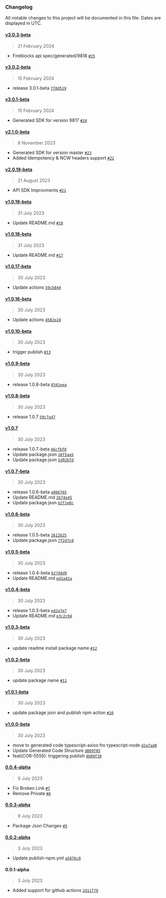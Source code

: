 ### Changelog

All notable changes to this project will be documented in this file. Dates are displayed in UTC.

#### [v3.0.3-beta](https://github.com/fireblocks/ts-sdk/compare/v3.0.2-beta...v3.0.3-beta)

> 21 February 2024

- Fireblocks api spec/generated/9818 [`#25`](https://github.com/fireblocks/ts-sdk/pull/25)

#### [v3.0.2-beta](https://github.com/fireblocks/ts-sdk/compare/v3.0.1-beta...v3.0.2-beta)

> 15 February 2024

- release 3.0.1-beta [`7f8d519`](https://github.com/fireblocks/ts-sdk/commit/7f8d519e5b80efbb6598c7faba636b697080154d)

#### [v3.0.1-beta](https://github.com/fireblocks/ts-sdk/compare/v2.1.0-beta...v3.0.1-beta)

> 15 February 2024

- Generated SDK for version 9817 [`#24`](https://github.com/fireblocks/ts-sdk/pull/24)

#### [v2.1.0-beta](https://github.com/fireblocks/ts-sdk/compare/v2.0.19-beta...v2.1.0-beta)

> 8 November 2023

- Generated SDK for version master [`#23`](https://github.com/fireblocks/ts-sdk/pull/23)
- Added Idempotency & NCW headers support [`#22`](https://github.com/fireblocks/ts-sdk/pull/22)

#### [v2.0.19-beta](https://github.com/fireblocks/ts-sdk/compare/v1.0.19-beta...v2.0.19-beta)

> 21 August 2023

- API SDK Improvments [`#21`](https://github.com/fireblocks/ts-sdk/pull/21)

#### [v1.0.19-beta](https://github.com/fireblocks/ts-sdk/compare/v1.0.18-beta...v1.0.19-beta)

> 31 July 2023

- Update README.md [`#18`](https://github.com/fireblocks/ts-sdk/pull/18)

#### [v1.0.18-beta](https://github.com/fireblocks/ts-sdk/compare/v1.0.17-beta...v1.0.18-beta)

> 31 July 2023

- Update README.md [`#17`](https://github.com/fireblocks/ts-sdk/pull/17)

#### [v1.0.17-beta](https://github.com/fireblocks/ts-sdk/compare/v1.0.16-beta...v1.0.17-beta)

> 30 July 2023

- Update actions [`59cb844`](https://github.com/fireblocks/ts-sdk/commit/59cb844d97a4cffc11c0b3dd25dd714a12f4e91d)

#### [v1.0.16-beta](https://github.com/fireblocks/ts-sdk/compare/v1.0.10-beta...v1.0.16-beta)

> 30 July 2023

- Update actions [`4582e24`](https://github.com/fireblocks/ts-sdk/commit/4582e24b4dce98d6f204ac4f077099e50e13ce5d)

#### [v1.0.10-beta](https://github.com/fireblocks/ts-sdk/compare/v1.0.9-beta...v1.0.10-beta)

> 30 July 2023

- trigger publish [`#13`](https://github.com/fireblocks/ts-sdk/pull/13)

#### [v1.0.9-beta](https://github.com/fireblocks/ts-sdk/compare/v1.0.8-beta...v1.0.9-beta)

> 30 July 2023

- release 1.0.8-beta [`0341eea`](https://github.com/fireblocks/ts-sdk/commit/0341eea9b827604ebc5fb000ee571ba800f5b176)

#### [v1.0.8-beta](https://github.com/fireblocks/ts-sdk/compare/v1.0.7...v1.0.8-beta)

> 30 July 2023

- release 1.0.7 [`59c7a47`](https://github.com/fireblocks/ts-sdk/commit/59c7a47d14a2d8c8b1148f3ebde96ef75b962782)

#### [v1.0.7](https://github.com/fireblocks/ts-sdk/compare/v1.0.7-beta...v1.0.7)

> 30 July 2023

- release 1.0.7-beta [`46cfbf0`](https://github.com/fireblocks/ts-sdk/commit/46cfbf05356550f1a5d70b0fdd7d8d21cb41c837)
- Update package.json [`16f5aa5`](https://github.com/fireblocks/ts-sdk/commit/16f5aa5d7acac12b42c004ce5e4e7457cd7d7473)
- Update package.json [`1d92b7d`](https://github.com/fireblocks/ts-sdk/commit/1d92b7d29d1dd37f5cd10cc5ac40ddd0d152b188)

#### [v1.0.7-beta](https://github.com/fireblocks/ts-sdk/compare/v1.0.6-beta...v1.0.7-beta)

> 30 July 2023

- release 1.0.6-beta [`e866765`](https://github.com/fireblocks/ts-sdk/commit/e8667659f3aa31c5204b3503642aad612d69bbde)
- Update README.md [`2b74e45`](https://github.com/fireblocks/ts-sdk/commit/2b74e45d2316bee058c83900726942dcd1c9f4db)
- Update package.json [`b2f1e0c`](https://github.com/fireblocks/ts-sdk/commit/b2f1e0c0e838fa662fee300af374aef2f18cd06d)

#### [v1.0.6-beta](https://github.com/fireblocks/ts-sdk/compare/v1.0.5-beta...v1.0.6-beta)

> 30 July 2023

- release 1.0.5-beta [`2612b25`](https://github.com/fireblocks/ts-sdk/commit/2612b25785cdd3cce394f11ca186d9b2d317b33f)
- Update package.json [`7f2d7cd`](https://github.com/fireblocks/ts-sdk/commit/7f2d7cd4b5bc443dd786816913e84fc631b6231f)

#### [v1.0.5-beta](https://github.com/fireblocks/ts-sdk/compare/v1.0.4-beta...v1.0.5-beta)

> 30 July 2023

- release 1.0.4-beta [`b2748d9`](https://github.com/fireblocks/ts-sdk/commit/b2748d9054da11b40f91e096103af214bc55bf1f)
- Update README.md [`ed1a42a`](https://github.com/fireblocks/ts-sdk/commit/ed1a42a36ae81e37e7f6c6be148aebca1e97de15)

#### [v1.0.4-beta](https://github.com/fireblocks/ts-sdk/compare/v1.0.3-beta...v1.0.4-beta)

> 30 July 2023

- release 1.0.3-beta [`ed2a7e7`](https://github.com/fireblocks/ts-sdk/commit/ed2a7e714761a4c99d6bb56f9c3887adedadde54)
- Update README.md [`e3c2c94`](https://github.com/fireblocks/ts-sdk/commit/e3c2c94ccfc806a95f4e0ec43d1ad664b7d8ecc1)

#### [v1.0.3-beta](https://github.com/fireblocks/ts-sdk/compare/v1.0.2-beta...v1.0.3-beta)

> 30 July 2023

- update readme install package name [`#12`](https://github.com/fireblocks/ts-sdk/pull/12)

#### [v1.0.2-beta](https://github.com/fireblocks/ts-sdk/compare/v1.0.1-beta...v1.0.2-beta)

> 30 July 2023

- update package name [`#11`](https://github.com/fireblocks/ts-sdk/pull/11)

#### [v1.0.1-beta](https://github.com/fireblocks/ts-sdk/compare/v1.0.0-beta...v1.0.1-beta)

> 30 July 2023

- update package json and publish npm action [`#10`](https://github.com/fireblocks/ts-sdk/pull/10)

#### [v1.0.0-beta](https://github.com/fireblocks/ts-sdk/compare/0.0.4-alpha...v1.0.0-beta)

> 30 July 2023

- move to generated code typescript-axios fro typescript-node [`d2a7ad0`](https://github.com/fireblocks/ts-sdk/commit/d2a7ad0867c32813f944c87ab2d5aa9df1c21210)
- Update Generated Code Structure [`d089785`](https://github.com/fireblocks/ts-sdk/commit/d089785d0d29a2307fa1a9be9dc9f8432c887c28)
- feat(COR-5555): triggering publish [`4b09f38`](https://github.com/fireblocks/ts-sdk/commit/4b09f38e59fb47b0f73bd5ff06a9afc9faf02364)

#### [0.0.4-alpha](https://github.com/fireblocks/ts-sdk/compare/0.0.3-alpha...0.0.4-alpha)

> 9 July 2023

- Fix Broken Link [`#7`](https://github.com/fireblocks/ts-sdk/pull/7)
- Remove Private [`#6`](https://github.com/fireblocks/ts-sdk/pull/6)

#### [0.0.3-alpha](https://github.com/fireblocks/ts-sdk/compare/0.0.2-alpha...0.0.3-alpha)

> 9 July 2023

- Package Json Changes [`#5`](https://github.com/fireblocks/ts-sdk/pull/5)

#### [0.0.2-alpha](https://github.com/fireblocks/ts-sdk/compare/0.0.1-alpha...0.0.2-alpha)

> 3 July 2023

- Update publish-npm.yml [`a5876c0`](https://github.com/fireblocks/ts-sdk/commit/a5876c06be5a63c5da3fb692921822ff81656044)

#### 0.0.1-alpha

> 3 July 2023

- Added support for github actions [`2d11f79`](https://github.com/fireblocks/ts-sdk/commit/2d11f79a80615140e1c5b1dfc136ab9123ea8e13)
